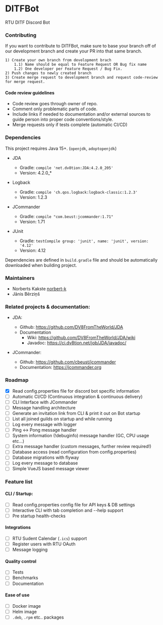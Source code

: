 # DITFBot
RTU DITF Discord Bot

### Contributing

If you want to contribute to DITFBot, make sure to base your branch off of our development branch and create your PR into that same branch.

```
1) Create your own branch from development brach
    1.1) Name should be equal to Feature Request OR Bug fix name
    1.2) One developer per Feature Request / Bug Fix.
2) Push changes to newly created branch
3) Create merge request to development branch and request code-review for merge request.
```

#### Code review guidelines
* Code review goes through owner of repo.
* Comment only problematic parts of code.
* Include links if needed to documentation and/or external sources to guide person into proper code conventions/style.
* Merge requests only if tests complete (automatic CI/CD)

### Dependencies

This project requires Java 15+. (`openjdk`, `adoptopenjdk`)

* JDA
    * Gradle: `compile 'net.dv8tion:JDA:4.2.0_205'`
    * Version: 4.2.0_*

* Logback
    * Gradle: `compile 'ch.qos.logback:logback-classic:1.2.3'`
    * Version: 1.2.3
    
* JCommander
    * Gradle: `compile "com.beust:jcommander:1.71"`
    * Version: 1.71

* JUnit
    * Gradle: `testCompile group: 'junit', name: 'junit', version: '4.12'`
    * Version: 4.12

Dependencies are defined in `build.gradle` file and should be automatically downloaded when building project.

### Maintainers

* Norberts Kakste [norbert-k](https://github.com/norbert-k)
* Jānis Bērziņš

### Related projects & documentation:

* JDA:
    * Github: https://github.com/DV8FromTheWorld/JDA
    * Documentation
        * Wiki: https://github.com/DV8FromTheWorld/JDA/wiki
        * Javadoc: https://ci.dv8tion.net/job/JDA/javadoc/

* JCommander:
    * Github: https://github.com/cbeust/jcommander
    * Documentation: https://jcommander.org

### Roadmap

- [x] Read config.properties file for discord bot specific information
- [ ] Automatic CI/CD (Continuous integration & continuous delivery)
- [ ] CLI Interface with JCommander
- [ ] Message handling architecture
- [ ] Generate an invitation link from CLI & print it out on Bot startup
- [ ] List all joined guilds on startup and while running
- [ ] Log every message with logger
- [ ] Ping <-> Pong message handler
- [ ] System information (!debuginfo) message handler (GC, CPU usage etc...)
- [ ] Extra message handler (custom messages, further review required!)
- [ ] Database access (read configuration from config.properties)
- [ ] Database migrations with flyway
- [ ] Log every message to database
- [ ] Simple VueJS based message viewer

### Feature list

#### CLI / Startup:
- [ ] Read config.properties config file for API keys & DB settings
- [ ] Interactive CLI with tab completion and --help support
- [ ] Pre startup health-checks

#### Integrations
- [ ] RTU Sudent Calendar (`.ics`) support
- [ ] Register users with RTU OAuth
- [ ] Message logging 

#### Quality control
- [ ] Tests
- [ ] Benchmarks
- [ ] Documentation

#### Ease of use
- [ ] Docker image
- [ ] Helm image
- [ ] `.deb`, `.rpm` etc.. packages
